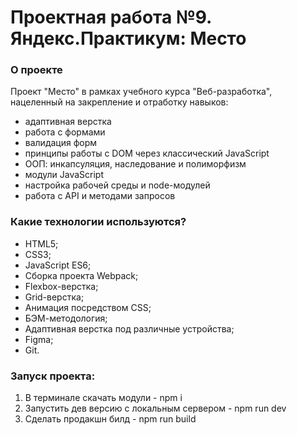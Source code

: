 # Проектная работа №9. Яндекс.Практикум: Место

### О проекте
Проект "Место" в рамках учебного курса "Веб-разработка", нацеленный на закрепление и отработку навыков:
* адаптивная верстка
* работа с формами
* валидация форм
* принципы работы с DOM через классический JavaScript
* ООП: инкапсуляция, наследование и полиморфизм
* модули JavaScript
* настройка рабочей среды и node-модулей
* работа с API и методами запросов

### Какие технологии используются?
* HTML5;
* CSS3;
* JavaScript ES6;
* Сборка проекта Webpack;
* Flexbox-верстка;
* Grid-верстка;
* Анимация посредством CSS;
* БЭМ-методология;
* Адаптивная верстка под различные устройства;
* Figma;
* Git.

### Запуск проекта:
1. В терминале скачать модули - npm i
2. Запустить дев версию с локальным сервером - npm run dev
3. Сделать продакшн билд - npm run build